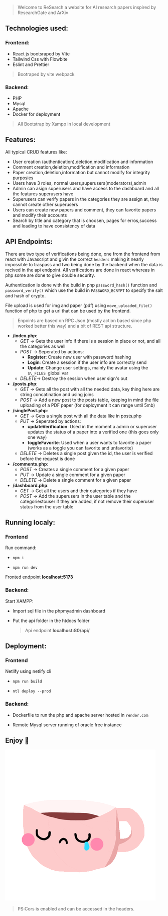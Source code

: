 > Welcome to ReSearch a website for AI research papers inspired by ResearchGate and ArXiv

## Technologies used:

### Frontend:

- React js bootsraped by Vite
- Tailwind Css with Flowbite
- Eslint and Prettier

> Bootraped by vite webpack

### Backend:

- PHP
- Mysql
- Apache
- Docker for deployment

> All Bootstrap by Xampp in local development

## Features:

All typical CRUD features like:

- User creation (authentication),deletion,modification and information
- Comment creation,deletion,modification and information
- Paper creation,deletion,information but cannot modify for integrity purposies
- Users have 3 roles, normal users,superusers(moderators),admin
- Admin can asign superusers and have access to the dashboard and all the features superusers have
- Superusers can verify papers in the categories they are assign at, they cannot create other superusers
- Users can create new papers and comment, they can favorite papers and modify their accounts
- Search by title and category that is choosen, pages for erros,success and loading to have consistency of data

## API Endpoints:

There are two type of verifications being done, one from the frontend from react with Javascript and givin the correct `headers` making it nearly impossible to traspass and two being done by the backend when the data is recived in the api endpoint. All verifications are done in react whereas in php some are done to give double security.

Authentication is done with the build in php `password_hash()` function and `password_verify()` which use the build in `PASSWORD_BCRYPT` to specify the salt and hash of crypto.

File upload is used for img and paper (pdf) using `move_uploaded_file()` function of php to get a url that can be used by the frontend.

> Enpoints are based on RPC Json (mostly action based since php worked better this way) and a bit of REST api structure.

- **/index.php**:
  - _GET_ -> Gets the user info if there is a session in place or not, and all the categories as well
  - _POST_ -> Seperated by actions:
    - **Register**: Create new user with password hashing
    - **Login**: Create a session if the user info are correctly send
    - **Update**: Change user settings, mainly the avatar using the `$\_FILES `global var
  - _DELETE_-> Destroy the session when user sign's out
- **/posts.php**:
  - _GET_ -> Gets all the post with all the needed data, key thing here are string concatination and using joins
  - _POST_ -> Add a new post to the posts table, keeping in mind the file uploading of a PDF paper (for deployment it can range until 5mb)
- **/singlePost.php**:
  - _GET_ -> Gets a single post with all the data like in posts.php
  - _PUT_ -> Seperated by actions:
    - **updateVerification**: Used in the moment a admin or superuser updates the status of a paper into a verified one (this goes only one way)
    - **toggleFavorite**: Used when a user wants to favorite a paper (works as a toggle you can favorite and unfavorite)
  - _DELETE_ -> Deletes a single post given the id, the user is verified before the request is done
- **/comments.php**:
  - _POST_ -> Creates a single comment for a given paper
  - _PUT_ -> Update a single comment for a given paper
  - _DELETE_ -> Delete a single comment for a given paper
- **/dashboard.php**:
  - _GET_ -> Get all the users and their categories if they have
  - _POST_ -> Add the superusers in the user table and the categoriestouser if they are added, if not remove their superuser status from the user table

## Running localy:

### Frontend

Run command:

- `npm i`

- `npm run dev`

Fronted endpoint **localhost:5173**

### Backend:

Start XAMPP:

- Import sql file in the phpmyadmin dashboard

- Put the api folder in the htdocs folder

  > Api endpoint **localhost:80/api/**

## Deployment:

### Frontend

Netlify using netlify cli

- `npm run build`

- `ntl deploy --prod`

### Backend:

- Dockerfile to run the php and apache server hosted in `render.com`

- Remote Mysql server running of oracle free instance

## Enjoy 🥳

![cofi](./frontend-reSearch/public/giphy.gif)

> PS:Cors is enabled and can be accessed in the headers.
